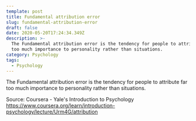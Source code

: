 ```yaml
---
template: post
title: Fundamental attribution error
slug: fundamental-attribution-error
draft: false
date: 2020-05-20T17:24:34.349Z
description: >-
  The Fundamental attribution error is the tendency for people to attribute far
  too much importance to personality rather than situations.
category: Psychology
tags:
  - Psychology
---
```

The Fundamental attribution error is the tendency for people to attribute far too much importance to personality rather than situations.



Source: Coursera - Yale's Introduction to Psychology <https://www.coursera.org/learn/introduction-psychology/lecture/Urm4G/attribution>